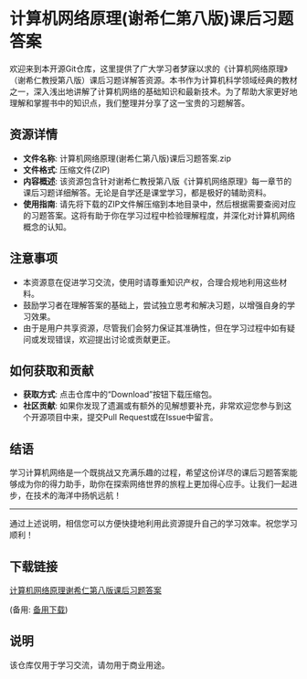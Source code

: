 # 计算机网络原理(谢希仁第八版)课后习题答案

欢迎来到本开源Git仓库，这里提供了广大学习者梦寐以求的《计算机网络原理》（谢希仁教授第八版）课后习题详解答资源。本书作为计算机科学领域经典的教材之一，深入浅出地讲解了计算机网络的基础知识和最新技术。为了帮助大家更好地理解和掌握书中的知识点，我们整理并分享了这一宝贵的习题解答。

## 资源详情

- **文件名称**: 计算机网络原理(谢希仁第八版)课后习题答案.zip
- **文件格式**: 压缩文件(ZIP)
- **内容概述**: 该资源包含针对谢希仁教授第八版《计算机网络原理》每一章节的课后习题详细解答。无论是自学还是课堂学习，都是极好的辅助资料。
- **使用指南**: 请先将下载的ZIP文件解压缩到本地目录中，然后根据需要查阅对应的习题答案。这将有助于你在学习过程中检验理解程度，并深化对计算机网络概念的认知。

## 注意事项

- 本资源意在促进学习交流，使用时请尊重知识产权，合理合规地利用这些材料。
- 鼓励学习者在理解答案的基础上，尝试独立思考和解决习题，以增强自身的学习效果。
- 由于是用户共享资源，尽管我们会努力保证其准确性，但在学习过程中如有疑问或发现错误，欢迎提出讨论或贡献更正。

## 如何获取和贡献

- **获取方式**: 点击仓库中的“Download”按钮下载压缩包。
- **社区贡献**: 如果你发现了遗漏或有额外的见解想要补充，非常欢迎您参与到这个开源项目中来，提交Pull Request或在Issue中留言。

## 结语

学习计算机网络是一个既挑战又充满乐趣的过程，希望这份详尽的课后习题答案能够成为你的得力助手，助你在探索网络世界的旅程上更加得心应手。让我们一起进步，在技术的海洋中扬帆远航！

---

通过上述说明，相信您可以方便快捷地利用此资源提升自己的学习效率。祝您学习顺利！

## 下载链接
[计算机网络原理谢希仁第八版课后习题答案](https://pan.quark.cn/s/55fb67cf082e) 

(备用: [备用下载](https://pan.baidu.com/s/15pqsYQbJiA5bkMdZiDy7SA?pwd=1234))

## 说明

该仓库仅用于学习交流，请勿用于商业用途。
